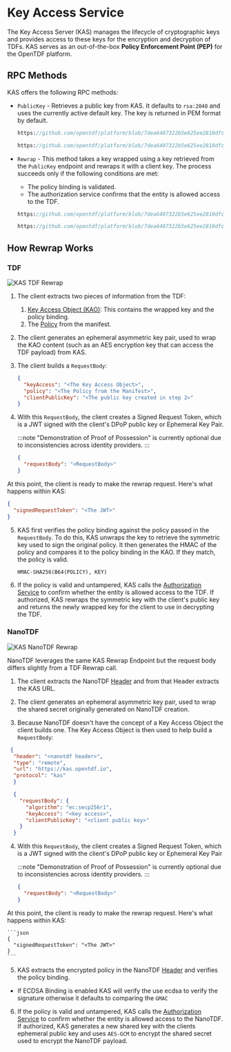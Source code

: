 # Key Access Service

The Key Access Server (KAS) manages the lifecycle of cryptographic keys and provides access to these keys for the encryption and decryption of TDFs. KAS serves as an out-of-the-box **Policy Enforcement Point (PEP)** for the OpenTDF platform.

## RPC Methods

KAS offers the following RPC methods:

- `PublicKey` - Retrieves a public key from KAS. It defaults to `rsa:2048` and uses the currently active default key. The key is returned in PEM format by default.

  ```protobuf reference
  https://github.com/opentdf/platform/blob/7dea6407322b5e625ee2810dfcf407c010d9996f/service/kas/kas.proto#L69-L75
  ```

  ```protobuf reference
  https://github.com/opentdf/platform/blob/7dea6407322b5e625ee2810dfcf407c010d9996f/service/kas/kas.proto#L34-L43
  ```

- `Rewrap` - This method takes a key wrapped using a key retrieved from the `PublicKey` endpoint and rewraps it with a client key. The process succeeds only if the following conditions are met:
  - The policy binding is validated.
  - The authorization service confirms that the entity is allowed access to the TDF.

  ```protobuf reference
  https://github.com/opentdf/platform/blob/7dea6407322b5e625ee2810dfcf407c010d9996f/service/kas/kas.proto#L86-L95
  ```

  ```protobuf reference
  https://github.com/opentdf/platform/blob/7dea6407322b5e625ee2810dfcf407c010d9996f/service/kas/kas.proto#L45-L56
  ```

## How Rewrap Works

### TDF

<img src="/img/kas_tdf_flow.svg" alt="KAS TDF Rewrap"/>

1. The client extracts two pieces of information from the TDF:
   1. [Key Access Object (KAO)](/spec/tdf/kao): This contains the wrapped key and the policy binding.
   2. The [Policy](/spec/tdf/policy) from the manifest.

2. The client generates an ephemeral asymmetric key pair, used to wrap the KAO content (such as an AES encryption key that can access the TDF payload) from KAS.

3. The client builds a `RequestBody`:

    ```json
    {
      "keyAccess": "<The Key Access Object>",
      "policy": "<The Policy from the Manifest>",
      "clientPublicKey": "<The public key created in step 2>"
    }
    ```

4. With this `RequestBody`, the client creates a Signed Request Token, which is a JWT signed with the client's DPoP public key or Ephemeral Key Pair.

    :::note
    "Demonstration of Proof of Possession" is currently optional due to inconsistencies across identity providers.
    :::

    ```json title="Body of JWT"
    {
      "requestBody": "<RequestBody>"
    }
    ```

At this point, the client is ready to make the rewrap request. Here's what happens within KAS:

```json
{
  "signedRequestToken": "<The JWT>"
}
```

5. KAS first verifies the policy binding against the policy passed in the `RequestBody`. To do this, KAS unwraps the key to retrieve the symmetric key used to sign the original policy. It then generates the HMAC of the policy and compares it to the policy binding in the KAO. If they match, the policy is valid.

    ```text
    HMAC-SHA256(B64(POLICY), KEY)
    ```

6. If the policy is valid and untampered, KAS calls the [Authorization Service](./authorization) to confirm whether the entity is allowed access to the TDF. If authorized, KAS rewraps the symmetric key with the client's public key and returns the newly wrapped key for the client to use in decrypting the TDF.

### NanoTDF

<img src="/img/kas_nano_flow.svg" alt="KAS NanoTDF Rewrap"/>

NanoTDF leverages the same KAS Rewrap Endpoint but the request body differs slightly from a TDF Rewrap call. 

1. The client extracts the NanoTDF [Header](../spec/NanoTDF/manifest) and from that Header extracts the KAS URL.

2. The client generates an ephemeral asymmetric key pair, used to wrap the shared secret originally generated on NanoTDF creation.

3. Because NanoTDF doesn't have the concept of a Key Access Object the client builds one. The Key Access Object is then used to help build a `RequestBody`: 

  ```json title="Key Access"
   {
    "header": "<nanotdf header>",
    "type": "remote",
    "url": "https://kas.opentdf.io",
    "protocol": "kas"
    }
  ```

  ```json title="Request Body"
    {
      "requestBody": {
        "algorithm": "ec:secp256r1",
        "keyAccess": "<key access>",
        "clientPublicKey": "<client public key>"
      }
    }
  ```

4. With this `RequestBody`, the client creates a Signed Request Token, which is a JWT signed with the client's DPoP public key or Ephemeral Key Pair

    :::note
    "Demonstration of Proof of Possession" is currently optional due to inconsistencies across identity providers.
    :::

    ```json title="Body of JWT"
    {
      "requestBody": "<RequestBody>"
    }
    ```

  At this point, the client is ready to make the rewrap request. Here's what happens within KAS:

    ```json
    {
      "signedRequestToken": "<The JWT>"
    }
    ```

5. KAS extracts the encrypted policy in the NanoTDF [Header](../spec/NanoTDF/manifest) and verifies the policy binding. 
  - If ECDSA Binding is enabled KAS will verify the use ecdsa to verify the signature otherwise it defaults to comparing the `GMAC`

6. If the policy is valid and untampered, KAS calls the [Authorization Service](./authorization) to confirm whether the entity is allowed access to the NanoTDF. If authorized, KAS generates a new shared key with the clients ephemeral public key and uses `AES-GCM` to encrypt the shared secret used to encrypt the NanoTDF payload.

